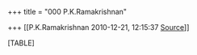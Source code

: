+++
title = "000 P.K.Ramakrishnan"

+++
[[P.K.Ramakrishnan	2010-12-21, 12:15:37 [Source](https://groups.google.com/g/samskrita/c/t1v-ovlJ9fs)]]



[TABLE]

  

